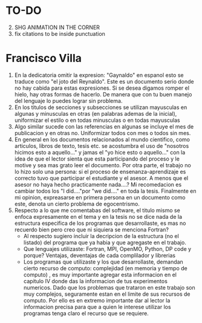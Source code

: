 # TO-DO
2. SHG ANIMATION IN THE CORNER
3. fix citations to be inside punctuation

# Francisco Villa 
1. En la dedicatoria omitir la expresion: "Gaynaldo" en espanol esto se traduce como "el joto del Reynaldo". Este es un documento serio donde no hay cabida para estas expresiones. Si se desea digamos romper el hielo, hay otras formas de hacerlo. De manera que con tu buen manejo del lenguaje lo puedes lograr sin problema.
2. En los titulos de secciones y subsecciones se utilizan mayusculas en algunas y minusculas en otras (en palabras ademas de la inicial), uniformizar el estilo o en todas minusculas o en todas mayusculas
3. Algo similar sucede con las referencias en algunas se incluye el mes de publicacion y en otras no. Uniformizar todos con mes o todos sin mes.
4. En general en los documentos relacionados al mundo cientifico, como articulos, libros de texto, tesis etc. se acostumbra el uso de "nosotros hicimos esto a aquello..." y jamas el "yo hice esto o aquello..." con la idea de que el lector sienta que esta participando del proceso y le motive y sea mas grato leer el documento. Por otra parte, el trabajo no lo hizo solo una persona: si el proceso de ensenanza-aprendizaje es correcto tuvo que participar el estudiante y el asesor. A menos que el asesor no haya hecho practicamente nada....? Mi recomedacion es cambiar todos los "I did...."por "we did...." en toda la tesis. Finalmente en mi opinion, expreasarse en primera persona en un documento como este, denota un cierto problema de egocentrismo.
5. Respecto a lo que me comentabas del software, el titulo mismo se enfoca expresamente en el tema y en la tesis no se dice nada de la estructura especifica de los programas que desarrollaste, es mas no recuerdo bien pero creo que ni siquiera se menciona Fortran?
    * Al respecto sugiero incluir la decripcion de la estructura (no el listado) del programa que ya habia y que agregaste en el trabajo.
    * Que lenguajes utilizaste: Fortran, MPI, OpenMO, Python, DP code y porque? Ventajas, deventajas de cada complilador y librerias
    * Los programas que utilizaste y los que desarrollaste, demandan cierto recurso de computo: complejidad (en memoria y tiempo de computo) , es muy importante agregar esta informacion en el capitulo IV donde das la informacion de tus experimentos numericos. Dado que los problemas que trataron en este trabajo son muy complejos, seguramente estan en el limite de sus recursos de computo. Por ello es en extremo importante dar al lector la informacion precisa para que a quien le interese utilizar los programas tenga claro el recurso que se requiere.
